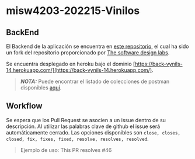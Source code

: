 # misw4203-202215-Vinilos

## BackEnd
El Backend de la aplicación se encuentra en [este repositorio](https://github.com/jeysonvr/BackVynils/tree/heroku-integration), el cual ha sido un fork del repositorio proporcionado por [The software design labs](https://github.com/TheSoftwareDesignLab/BackVynils/tree/heroku-integration).

Se encuentra desplegado en heroku bajo el dominio [https://back-vynils-14.herokuapp.com/](https://back-vynils-14.herokuapp.com/).
> **_NOTA:_** Puede encontrar el listado de colecciones de postman disponibles [aquí](https://github.com/jeysonvr/BackVynils/tree/heroku-integration/collections).

## Workflow

Se espera que los Pull Request se asocien a un issue dentro de su descripción. Al utilizar las palabras clave de github el issue será automáticamente cerrado.
Las opciones disponibles son `close, closes, closed, fix, fixes, fixed, resolve, resolves, resolved`.
> Ejemplo de uso: This PR resolves #46
